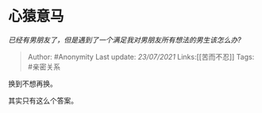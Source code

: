 # 心猿意马
*已经有男朋友了，但是遇到了一个满足我对男朋友所有想法的男生该怎么办?*

> Author: #Anonymity
> Last update: *23/07/2021* 
> Links:[[苦而不忍]]
> Tags:   #亲密关系

 
换到不想再换。

其实只有这么个答案。



